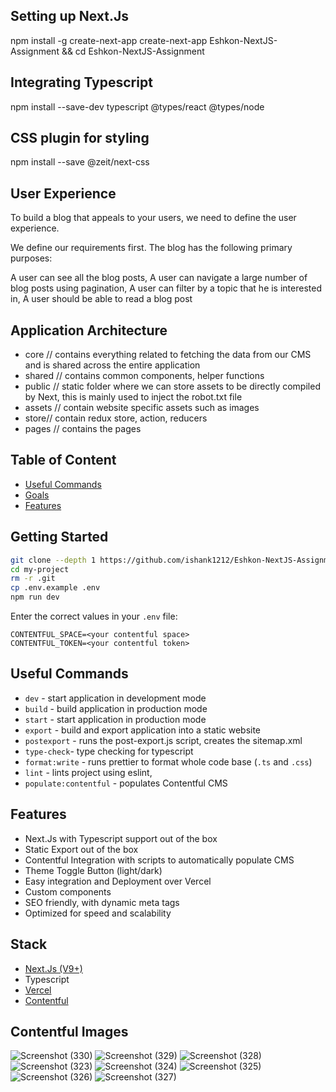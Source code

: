## Setting up Next.Js
npm install -g create-next-app
create-next-app Eshkon-NextJS-Assignment && cd Eshkon-NextJS-Assignment

## Integrating Typescript
npm install --save-dev typescript @types/react @types/node

## CSS plugin for styling
npm install --save @zeit/next-css

## User Experience
To build a blog that appeals to your users, we need to define the user experience.

We define our requirements first. The blog has the following primary purposes:

A user can see all the blog posts,
A user can navigate a large number of blog posts using pagination,
A user can filter by a topic that he is interested in,
A user should be able to read a blog post

## Application Architecture
- core // contains everything related to fetching the data from our CMS and is shared across the entire application
- shared // contains common components, helper functions
- public // static folder where we can store assets to be directly compiled by Next, this is mainly used to inject the robot.txt file
- assets // contain website specific assets such as images
- store// contain redux store, action, reducers
- pages // contains the pages



## Table of Content

- [Useful Commands](#useful-commands)
- [Goals](#goals)
- [Features](#features)

## Getting Started

```bash
git clone --depth 1 https://github.com/ishank1212/Eshkon-NextJS-Assignment.git
cd my-project
rm -r .git
cp .env.example .env
npm run dev
```
Enter the correct values in your `.env` file:

```
CONTENTFUL_SPACE=<your contentful space>
CONTENTFUL_TOKEN=<your contentful token>

```

## Useful Commands

- `dev` - start application in development mode
- `build` - build application in production mode
- `start` - start application in production mode
- `export` - build and export application into a static website
- `postexport` - runs the post-export.js script, creates the sitemap.xml
- `type-check`- type checking for typescript
- `format:write` - runs prettier to format whole code base (`.ts` and `.css`)
- `lint` - lints project using eslint,
- `populate:contentful` - populates Contentful CMS



## Features

- Next.Js with Typescript support out of the box
- Static Export out of the box
- Contentful Integration with scripts to automatically populate CMS
- Theme Toggle Button (light/dark)
- Easy integration and Deployment over Vercel
- Custom components
- SEO friendly, with dynamic meta tags
- Optimized for speed and scalability

## Stack

- [Next.Js (V9+)](https://github.com/zeit/next.js)
- Typescript
- [Vercel](https://www.vercel.com)
- [Contentful](https://www.contentful.com)


## Contentful Images
![Screenshot (330)](https://github.com/ishank1212/Eshkon-NextJS-Assignment/assets/73271919/45827b42-b4d5-42fc-8f85-17cf8b62a4b0)
![Screenshot (329)](https://github.com/ishank1212/Eshkon-NextJS-Assignment/assets/73271919/ac2b5f5e-b322-4c56-be02-e420814314ad)
![Screenshot (328)](https://github.com/ishank1212/Eshkon-NextJS-Assignment/assets/73271919/a646d4d2-068b-472d-b789-cf5fd976af44)
![Screenshot (323)](https://github.com/ishank1212/Eshkon-NextJS-Assignment/assets/73271919/a83e0a49-83f0-4e01-b848-4bfaee92b24a)
![Screenshot (324)](https://github.com/ishank1212/Eshkon-NextJS-Assignment/assets/73271919/86077274-205b-47fb-ba08-b84ae95162db)
![Screenshot (325)](https://github.com/ishank1212/Eshkon-NextJS-Assignment/assets/73271919/7c560a0c-c8c4-489e-8285-20a0d75ba213)
![Screenshot (326)](https://github.com/ishank1212/Eshkon-NextJS-Assignment/assets/73271919/5b496278-f21f-407a-91aa-296265d6f07e)
![Screenshot (327)](https://github.com/ishank1212/Eshkon-NextJS-Assignment/assets/73271919/5baffcb5-a3e0-456b-9ebc-98e8f1deb9ab)
